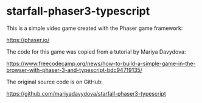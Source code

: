 # starfall-phaser3-typescript

This is a simple video game created with the Phaser game framework:

https://phaser.io/

The code for this game was copied from a tutorial by Mariya Davydova:

https://www.freecodecamp.org/news/how-to-build-a-simple-game-in-the-browser-with-phaser-3-and-typescript-bdc94719135/

The original source code is on GitHub:

https://github.com/mariyadavydova/starfall-phaser3-typescript